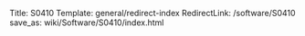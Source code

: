 Title: S0410
Template: general/redirect-index
RedirectLink: /software/S0410
save_as: wiki/Software/S0410/index.html